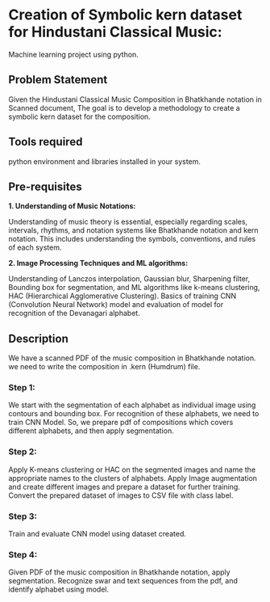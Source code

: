 # Creation of Symbolic kern dataset for Hindustani Classical Music:
Machine learning project using python. 

## Problem Statement
Given the Hindustani Classical Music Composition in Bhatkhande notation in Scanned document, The goal is to develop a methodology to create a symbolic kern dataset for the composition.

## Tools required
python environment and libraries installed in your system.

## Pre-requisites
**1. Understanding of Music Notations:**

Understanding of music theory is essential, especially regarding scales, intervals, rhythms, and notation systems like Bhatkhande notation and kern notation. This includes understanding the symbols, conventions, and rules of each system.

**2. Image Processing Techniques and ML algorithms:**

Understanding of Lanczos interpolation, Gaussian blur, Sharpening filter, Bounding box for segmentation, and ML algorithms like k-means clustering, HAC (Hierarchical Agglomerative Clustering). Basics of training CNN (Convolution Neural Network) model and evaluation of model for recognition of the Devanagari alphabet.

## Description
We have a scanned PDF of the music composition in Bhatkhande notation. we need to write the composition in .kern (Humdrum) file. 

### Step 1:
We start with the segmentation of each alphabet as individual image using contours and bounding box. For recognition of these alphabets, we need to train CNN Model. So, we prepare pdf of compositions which covers different alphabets, and then apply segmentation.

### Step 2:
Apply K-means clustering or HAC on the segmented images and name the appropriate names to the clusters of alphabets. Apply Image augmentation and create different images and prepare a dataset for further training. Convert the prepared dataset of images to CSV file with class label.

### Step 3:
Train and evaluate CNN model using dataset created. 

### Step 4:
Given PDF of the music composition in Bhatkhande notation, apply segmentation. Recognize swar and text sequences from the pdf, and identify alphabet using model. 